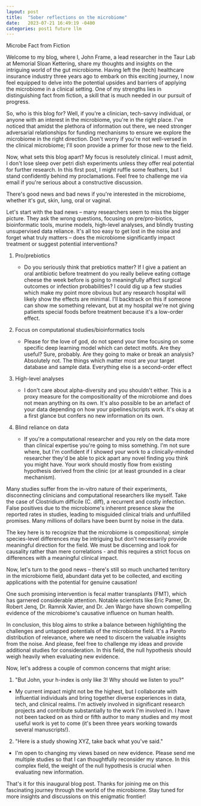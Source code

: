 ```yaml
---
layout: post
title:  "Sober reflections on the microbiome"
date:   2023-07-21 16:49:19 -0400
categories: post1 future llm
---
```


Microbe Fact from Fiction

Welcome to my blog, where I, John Frame, a lead researcher in the Taur Lab at Memorial Sloan Kettering, share my thoughts and insights on the intriguing world of the gut microbiome. Having left the (tech) healthcare insurance industry three years ago to embark on this exciting journey, I now feel equipped to delve into the potential upsides and barriers of applying the microbiome in a clinical setting. One of my strengths lies in distinguishing fact from fiction, a skill that is much needed in our pursuit of progress.

So, who is this blog for? Well, if you're a clinician, tech-savvy individual, or anyone with an interest in the microbiome, you're in the right place. I've noticed that amidst the plethora of information out there, we need stronger adversarial relationships for funding mechanisms to ensure we explore the microbiome in the right direction. Don't worry if you're not well-versed in the clinical microbiome; I'll soon provide a primer for those new to the field.

Now, what sets this blog apart? My focus is resolutely clinical. I must admit, I don't lose sleep over petri dish experiments unless they offer real potential for further research. In this first post, I might ruffle some feathers, but I stand confidently behind my proclamations. Feel free to challenge me via email if you're serious about a constructive discussion.

There's good news and bad news if you're interested in the microbiome, whether it's gut, skin, lung, oral or vaginal.

Let's start with the bad news – many researchers seem to miss the bigger picture. They ask the wrong questions, focusing on pre/pro-biotics, bioinformatic tools, murine models, high-level analyses, and blindly trusting unsupervised data reliance. It's all too easy to get lost in the noise and forget what truly matters – does the microbiome significantly impact treatment or suggest potential interventions?

1. Pro/prebiotics
   * Do you seriously think that prebiotics matter?  If I give a patient an oral antibiotic before treatment do you really believe eating cottage cheese the week before is going to meaningfully affect surgical outcomes or infection probabilities? I could dig up a few studies which make my point more obvious but any research hospital will likely show the effects are minimal.  I'll backtrack on this if someone can show me something relevant, but at my hospital we're not giving patients special foods before treatment because it's a low-order effect.

2. Focus on computational studies/bioinformatics tools
   * Please for the love of god, do not spend your time focusing on some specific deep learning model which can detect motifs.  Are they useful?  Sure, probably.  Are they going to make or break an analysis?  Absolutely not.  The things which matter most are your target database and sample data.  Everything else is a second-order effect

3. High-level analyses
   * I don't care about alpha-diversity and you shouldn't either.  This is a proxy measure for the compositionality of the microbiome and does not mean anything on its own.  It's also possible to be an artefact of your data depending on how your pipelines/scripts work.  It's okay at a first glance but confers no new information on its own.

4. Blind reliance on data
   * If you're a computational researcher and you rely on the data more than clinical expertise you're going to miss something.  I'm not sure where, but I'm confident if I showed your work to a clinically-minded researcher they'd be able to pick apart any novel finding you think you might have.  Your work should mostly flow from existing hypothesis derived from the clinic (or at least grounded in a clear mechanism).


Many studies suffer from the in-vitro nature of their experiments, disconnecting clinicians and computational researchers like myself. Take the case of Clostridium difficile (C. diff), a recurrent and costly infection. False positives due to the microbiome's inherent presence skew the reported rates in studies, leading to misguided clinical trials and unfulfilled promises. Many millions of dollars have been burnt by noise in the data.

The key here is to recognize that the microbiome is compositional; simple species-level differences may be intriguing but don't necessarily provide meaningful direction for the field. We must be discerning and look for causality rather than mere correlations - and this requires a strict focus on differences with a meaningful clinical impact. 

Now, let's turn to the good news – there's still so much uncharted territory in the microbiome field, abundant data yet to be collected, and exciting applications with the potential for genuine causation!

One such promising intervention is fecal matter transplants (FMT), which has garnered considerable attention. Notable scientists like Eric Pamer, Dr. Robert Jenq, Dr. Ramnik Xavier, and Dr. Jen Wargo have shown compelling evidence of the microbiome's causative influence on human health.

In conclusion, this blog aims to strike a balance between highlighting the challenges and untapped potentials of the microbiome field. It's a Pareto distribution of relevance, where we need to discern the valuable insights from the noise. And please, feel free to challenge my ideas and provide additional studies for consideration. In this field, the null hypothesis should weigh heavily when evaluating new evidence.

Now, let's address a couple of common concerns that might arise:

1.   "But John, your h-index is only like 3! Why should we listen to you?" 
   * My current impact might not be the highest, but I collaborate with influential individuals and bring together diverse experiences in data, tech, and clinical realms. I'm actively involved in significant research projects and contribute substantially to the work I'm involved in. I have not been tacked on as third or fifth author to many studies and my most useful work is yet to come (it's been three years working towards several manuscripts!).

2.   "Here is a study showing XYZ, take back what you've said." 
   * I'm open to changing my views based on new evidence. Please send me multiple studies so that I can thoughtfully reconsider my stance. In this complex field, the weight of the null hypothesis is crucial when evaluating new information.

That's it for this inaugural blog post. Thanks for joining me on this fascinating journey through the world of the microbiome. Stay tuned for more insights and discussions on this enigmatic frontier!



